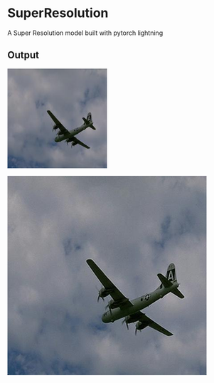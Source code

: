 # SuperResolution

A Super Resolution model built with pytorch lightning

## Output

![Input Image](https://raw.githubusercontent.com/ajaichemmanam/SuperResolution/master/input.jpg)

![Output Image](https://raw.githubusercontent.com/ajaichemmanam/SuperResolution/master/output.jpg)
